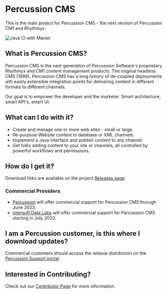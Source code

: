 # Percussion CMS
This is the main project for Percussion CMS - the next version of Percussion CM1 and Rhythmyx.  

![Java CI with Maven](https://github.com/percussion/percussioncms/workflows/Java%20CI%20with%20Maven/badge.svg)

## What is Percussion CMS?
Percussion CMS is the next generation of Percussion Software's proprietary Rhythmyx and CM1 content management products.  The original headless CMS (1999), Percussion CMS has a long history of de-coupled deployments wth easily extensible integration points for delivering content in different formats to different channels.

Our goal is to empower the developer and the marketer. Smart architecture, smart API's, smart UI. 

##  What can I do with it?

* Create and manage one or more web sites - small or large.
* Re-purpose Website content to database or XML channels.
* Implement a Java interface and publish content to any channel.
* Get folks adding content to your site or channels, all controlled by powerful workflows and permissions.

## How do I get it?

Download links are available on the project [Releases page](https://github.com/percussion/percussioncms/releases)

### Commercial Providers
* [Percussion](https://www.percussion.com) will offer commercial support for Percussion CMS through June 2023.
* [Intersoft Data Labs](https://www.intsof.com) will offer commercial support for Percussion CMS starting in July 2023.

## I am a Percussion customer, is this where I download updates?
Commercial customers should access the release distribution on the [Percussion Support portal](https://support.percussion.com).

## Interested in Contributing?

Check out our [Contributor Page](https://github.com/percussion/percussioncms/blob/development/CONTRIBUTING.md) for more information.

